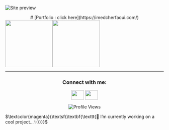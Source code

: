 ![Site preview](https://iili.io/JTyJ444.png)

<div align="center">
  # [Portfolio : click here](https://imedcherfaoui.com/)
</div>

<div style="display: flex; width: 100%;" align="center">
  <a>
    <img height="150" src="https://github-readme-stats.vercel.app/api?username=imedcherfaoui&show_icons=true&theme=radical" />
  </a>
  <a>
    <img height="150" src="https://github-readme-stats.vercel.app/api/top-langs/?username=imedcherfaoui&layout=compact" />
  </a>
</div>


<hr/>
<h3 align="center">Connect with me:</h3>
<p align="center">
<a href="https://www.linkedin.com/in/cherfaoui-imededdine/" target="blank"><img align="center" src="https://cdn-icons-png.flaticon.com/256/174/174857.png" alt="" height="30" width="40" /></a>
<a href="https://www.instagram.com/oari.dev/" target="blank" align="center"><img align="center"     src="https://upload.wikimedia.org/wikipedia/commons/thumb/a/a5/Instagram_icon.png/600px-Instagram_icon.png" alt="" height="30" width="40" /></a>
</p>

<p align="center">
  <img src="https://komarev.com/ghpvc/?username=imedcherfaoui&style=for-the-badge&base=2830" alt="Profile Views" /> <!-- migrating from another service -->
</p>

$\textcolor{magenta}{\textsf{\textbf{\texttt{🔭 I’m currently working on a cool project...✨}}}}$
